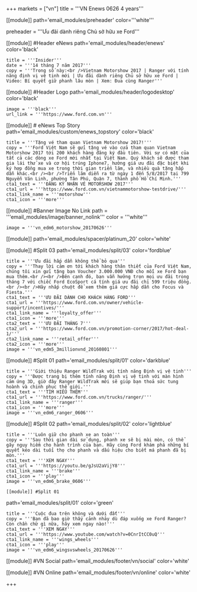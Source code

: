 +++
markets = ["vn"]
title = '''VN Enews 0626 4 years'''


[[module]]
path='email_modules/preheader'
color='''white'''

preheader = '''Ưu đãi dành riêng Chủ sở hữu xe Ford'''

[[module]] #Header eNews
path='email_modules/header/enews'
color='black'

	title = '''Insider'''
	date = '''14 tháng 7 năm 2017'''
	copy = '''Trong số này:<br />Vietnam Motorshow 2017 | Ranger với tính năng định vị vệ tinh mới | Ưu đãi dành riêng Chủ sở hữu xe Ford | Video: Bí quyết giữ phanh lâu mòn | Xem: Đua cùng Ranger'''

[[module]] #Header Logo
path='email_modules/header/logodesktop'
color='black'

	image = '''black'''
	url_link = '''https://www.ford.com.vn'''

[[module]] # eNews Top Story
path='email_modules/custom/enews_topstory'
color='black'

	title = '''Tặng vé tham quan Vietnam Motorshow 2017!'''
	copy = '''Ford Việt Nam sẽ gửi tặng vé vào cửa tham quan Vietnam Motorshow 2017 tới 200 khách hàng đăng ký đầu tiên. Với sự có mặt của tất cả các dòng xe Ford mới nhất tại Việt Nam. Quý khách sẽ được tham gia lái thử xe và cơ hội trúng Iphone7, hưởng giá ưu đãi đặc biệt khi ký hợp đồng mua xe trong thời gian triển lãm, và nhiều quà tặng hấp dẫn khác.<br /><br />Triển lãm diễn ra từ ngày 1 đến 5/8/2017 tại 799 Nguyễn Văn Linh, phường Tân Phú, Quận 7, thành phố Hồ Chí Minh.'''
	cta1_text = '''ĐĂNG KÝ NHẬN VÉ MOTORSHOW 2017'''
	cta1_url = '''https://www.ford.com.vn/vietnammotorshow-testdrive/'''
	cta1_link_name = '''motorshow'''
	cta1_icon = '''more'''

[[module]] #Banner Image No Link
path = '''email_modules/image/banner_nolink'''
color = '''white'''

	image = '''vn_edm6_motorshow_20170626'''

[[module]]
path='email_modules/spacer/platinum_20'
color='white'

[[module]] #Split 03
path='email_modules/split/03'
color='fordblue'

	title = '''Ưu đãi hấp dẫn không thể bỏ qua'''
	copy = '''Thay lời cảm ơn tới khách hàng thân thiết của Ford Việt Nam, chúng tôi xin gửi tặng bạn Voucher 3.000.000 VNĐ cho mỗi xe Ford bạn mua thêm.<br /><br />Bên cạnh đó, bạn vẫn hưởng trọn mọi ưu đãi trong tháng 7 với chiếc Ford EcoSport cá tính giá ưu đãi chỉ 599 triệu đồng.<br /><br />Hãy nhấp chuột để xem thêm giá cực hấp dẫn cho Focus và Fiesta.'''
	cta1_text = '''ƯU ĐÃI DÀNH CHO KHÁCH HÀNG FORD'''
	cta1_url = '''https://www.ford.com.vn/owner/vehicle-support/incentives/'''
	cta1_link_name = '''loyalty_offer'''
	cta1_icon = '''more'''
    cta2_text = '''ƯU ĐÃI THÁNG 7'''
	cta2_url = '''https://www.ford.com.vn/promotion-corner/2017/hot-deal-1/'''
	cta2_link_name = '''retail_offer'''
	cta2_icon = '''more'''
	image = '''vn_edm5_3millionvnd_20160801'''

[[module]] #Split 01
path='email_modules/split/01'
color='darkblue'

	title = '''Giới thiệu Ranger WildTrak với tính năng Định vị vệ tinh'''
	copy = '''Được trang bị thêm tính năng Định vị vệ tinh với màn hình cảm ứng 3D, giờ đây Ranger WildTrak mới sẽ giúp bạn thoả sức tung hoành và chinh phục thế giới.'''
	cta1_text = '''TÌM HIỂU THÊM'''
	cta1_url = '''https://www.ford.com.vn/trucks/ranger/'''
	cta1_link_name = '''ranger'''
	cta1_icon = '''more'''
	image = '''vn_edm6_ranger_0606'''

[[module]] #Split 02
path='email_modules/split/02'
color='lightblue'

	title = '''Luôn giữ cho phanh xe an toàn'''
	copy = '''Sau thời gian dài sử dụng, phanh xe sẽ bị mài mòn, có thể gây nguy hiểm cho hành trình của bạn. Hãy cùng Ford khám phá những bí quyết kéo dài tuổi thọ cho phanh và dấu hiệu cho biết má phanh đã bị mòn.'''
	cta1_text = '''XEM NGAY'''
	cta1_url = '''https://youtu.be/gJsU2aVijY8'''
	cta1_link_name = '''brake'''
	cta1_icon = '''play'''
	image = '''vn_edm6_brake_0606'''
    
    [[module]] #Split 01
path='email_modules/split/01'
color='green'

	title = '''Cuộc đua trên không và dưới đất'''
	copy = '''Bạn đã bao giờ thấy cảnh nhảy dù đáp xuống xe Ford Ranger? Còn chần chừ gì nữa, hãy xem ngay nào!'''
	cta1_text = '''XEM NGAY'''
	cta1_url = '''https://www.youtube.com/watch?v=0CnrItCC0uQ'''
	cta1_link_name = '''wings_wheels'''
	cta1_icon = '''play'''
	image = '''vn_edm6_wingsvswheels_20170626'''

[[module]] #VN Social
path='email_modules/footer/vn/social'
color='white'

[[module]] #VN Online
path='email_modules/footer/vn/online'
color='white'


+++
